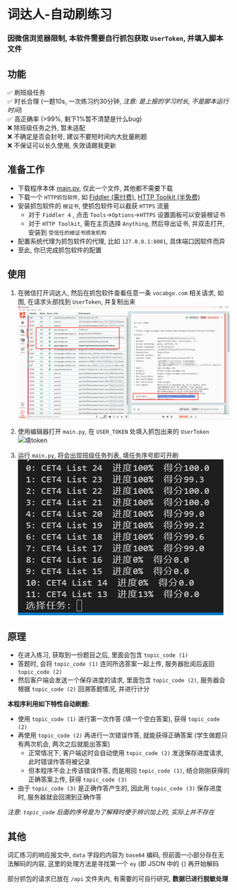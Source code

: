 # 词达人-自动刷练习

### 因微信浏览器限制, 本软件需要自行抓包获取 `UserToken`, 并填入脚本文件

## 功能

✅ 刷班级任务  
✅ 时长合理 (一题10s, 一次练习约30分钟, *注意: 是上报的学习时长, 不是脚本运行时间*)  
✅ 高正确率 (>99%, 剩下1%暂不清楚是什么bug)  
❌ 除班级任务之外, 暂未适配  
❌ 不确定是否会封号, 建议不要短时间内大批量刷题  
❌ 不保证可以长久使用, 失效请踢我更新  

## 准备工作

- 下载程序本体 [main.py](./main.py), 仅此一个文件, 其他都不需要下载
- 下载一个 `HTTP抓包软件`, 如 [Fiddler (需付费)](http://www.fiddler2.com/fiddler2/), [HTTP Toolkit (半免费)](http://httptoolkit.com/)
- 安装抓包软件的 `根证书`, 使抓包软件可以截获 `HTTPS` 流量
  - 对于 `Fiddler 4` , 点击 `Tools`→`Options`→`HTTPS` 设置面板可以安装根证书
  - 对于 `HTTP Toolkit`, 需在主页选择 `Anything`, 然后导出证书, 并双击打开, 安装到 `受信任的根证书颁发机构`
- 配置系统代理为抓包软件的代理, 比如 `127.0.0.1:8001`, 具体端口因软件而异
- 至此, 你已完成抓包软件的配置

## 使用

1. 在微信打开词达人, 然后在抓包软件查看任意一条 `vocabgo.com` 相关请求, 如图, 在请求头部找到 `UserToken`, 并复制出来  
![抓包](img/抓包.png)

2. 使用编辑器打开 `main.py`, 在 `USER_TOKEN` 处填入抓包出来的 `UserToken`  
![填token](img/填token.png)

3. 运行 `main.py`, 将会出现班级任务列表, 填任务序号即可开刷  
![运行](img/运行.png)

## 原理

- 在进入练习, 获取到一份题目之后, 里面会包含 `topic_code (1)`
- 答题时, 会将 `topic_code (1)` 连同所选答案一起上传, 服务器批阅后返回 `topic_code (2)`
- 然后客户端会发送一个保存进度的请求, 里面包含 `topic_code (2)`, 服务器会根据 `topic_code (2)` 回溯答题情况, 并进行计分

**本程序利用如下特性自动刷题:**
- 使用 `topic_code (1)` 进行第一次作答 (填一个空白答案), 获得 `topic_code (2)`
- 再使用 `topic_code (2)` 再进行一次错误作答, 就能获得正确答案 (学生做题只有两次机会, 两次之后就能出答案)
  - 正常情况下, 客户端这时会自动使用 `topic_code (2)` 发送保存进度请求, 此时错误作答将被记录
  - 但本程序不会上传该错误作答, 而是用回 `topic_code (1)`, 结合刚刚获得的正确答案上传, 获得 `topic_code (3)`
- 由于 `topic_code (3)` 是正确作答产生的, 因此用 `topic_code (3)` 保存进度时, 服务器就会回溯到正确作答

*注意: `topic_code` 后面的序号是为了解释时便于辨识加上的, 实际上并不存在*

## 其他

词汇练习的响应报文中, `data` 字段的内容为 `base64` 编码, 但前面一小部分存在无法解码的内容, 这里的处理方法是寻找第一个 `ey` (即 JSON 中的 `{`) 再开始解码

部分抓包的请求已放在 `/api` 文件夹内, 有需要的可自行研究, **数据已进行脱敏处理**
